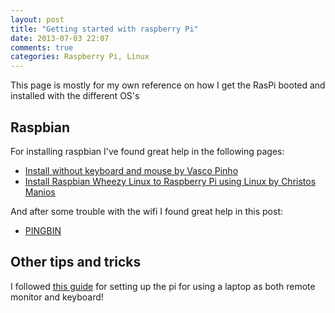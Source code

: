 ```yaml
---
layout: post
title: "Getting started with raspberry Pi"
date: 2013-07-03 22:07
comments: true
categories: Raspberry Pi, Linux 
---
```


This page is mostly for my own reference on how I get the RasPi booted and installed with the different OS's
<!-- more -->

Raspbian
----------

For installing raspbian I've found great help in the following pages:

* [Install without keyboard and mouse by Vasco Pinho ](http://www.vascop.com/install-raspbian-and-configure-wi-fi-without-a-monitor-or-keyboard.html)
* [Install Raspbian Wheezy Linux to Raspberry Pi using Linux by Christos Manios](http://cmanios.wordpress.com/2013/03/10/install-raspbian-wheezy-linux-to-raspberry-pi-using-linux/)

And after some trouble with the wifi I found great help in this post:
* [PINGBIN](http://pingbin.com/2012/12/setup-wifi-raspberry-pi/)

Other tips and tricks 
---------------

I followed [this guide](http://mitchtech.net/vnc-setup-on-raspberry-pi-from-ubuntu/) for setting up the pi for using a laptop as both remote monitor and keyboard!

